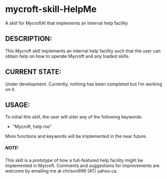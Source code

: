 # mycroft-skill-HelpMe
A skill for MycroftAI that implements an internal help facility

## DESCRIPTION:

This Mycroft skill implements an internal help facility such that
the user can obtain help on how to operate Mycroft and any loaded
skills.

## CURRENT STATE:

Under development.  Currently, nothing has been completed but I'm
working on it.

## USAGE:

To initial this skill, the user will utter any of the following keywords:

  * "Mycroft, help me"

More functions and keywords will be implemented in the near future.

##### NOTE:

This skill is a _*prototype*_ of how a full-featured help facility
might be implemented in Mycroft.  Comments and suggestions for
improvements are welcome by emailing me at chrison999 (AT) yahoo.ca.
 